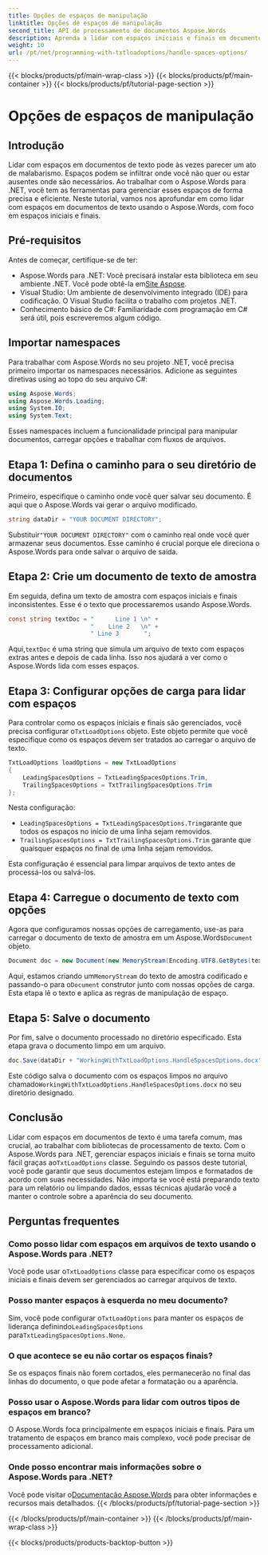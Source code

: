 ```yaml
---
title: Opções de espaços de manipulação
linktitle: Opções de espaços de manipulação
second_title: API de processamento de documentos Aspose.Words
description: Aprenda a lidar com espaços iniciais e finais em documentos de texto com Aspose.Words para .NET. Este tutorial fornece um guia para limpar a formatação de texto.
weight: 10
url: /pt/net/programming-with-txtloadoptions/handle-spaces-options/
---
```


{{< blocks/products/pf/main-wrap-class >}}
{{< blocks/products/pf/main-container >}}
{{< blocks/products/pf/tutorial-page-section >}}

# Opções de espaços de manipulação

## Introdução

Lidar com espaços em documentos de texto pode às vezes parecer um ato de malabarismo. Espaços podem se infiltrar onde você não quer ou estar ausentes onde são necessários. Ao trabalhar com o Aspose.Words para .NET, você tem as ferramentas para gerenciar esses espaços de forma precisa e eficiente. Neste tutorial, vamos nos aprofundar em como lidar com espaços em documentos de texto usando o Aspose.Words, com foco em espaços iniciais e finais.

## Pré-requisitos

Antes de começar, certifique-se de ter:

-  Aspose.Words para .NET: Você precisará instalar esta biblioteca em seu ambiente .NET. Você pode obtê-la em[Site Aspose](https://releases.aspose.com/words/net/).
- Visual Studio: Um ambiente de desenvolvimento integrado (IDE) para codificação. O Visual Studio facilita o trabalho com projetos .NET.
- Conhecimento básico de C#: Familiaridade com programação em C# será útil, pois escreveremos algum código.

## Importar namespaces

Para trabalhar com Aspose.Words no seu projeto .NET, você precisa primeiro importar os namespaces necessários. Adicione as seguintes diretivas using ao topo do seu arquivo C#:

```csharp
using Aspose.Words;
using Aspose.Words.Loading;
using System.IO;
using System.Text;
```

Esses namespaces incluem a funcionalidade principal para manipular documentos, carregar opções e trabalhar com fluxos de arquivos.

## Etapa 1: Defina o caminho para o seu diretório de documentos

Primeiro, especifique o caminho onde você quer salvar seu documento. É aqui que o Aspose.Words vai gerar o arquivo modificado.

```csharp
string dataDir = "YOUR DOCUMENT DIRECTORY";
```

 Substituir`"YOUR DOCUMENT DIRECTORY"` com o caminho real onde você quer armazenar seus documentos. Esse caminho é crucial porque ele direciona o Aspose.Words para onde salvar o arquivo de saída.

## Etapa 2: Crie um documento de texto de amostra

Em seguida, defina um texto de amostra com espaços iniciais e finais inconsistentes. Esse é o texto que processaremos usando Aspose.Words.

```csharp
const string textDoc = "      Line 1 \n" +
                       "    Line 2   \n" +
                       " Line 3       ";
```

 Aqui,`textDoc` é uma string que simula um arquivo de texto com espaços extras antes e depois de cada linha. Isso nos ajudará a ver como o Aspose.Words lida com esses espaços.

## Etapa 3: Configurar opções de carga para lidar com espaços

 Para controlar como os espaços iniciais e finais são gerenciados, você precisa configurar o`TxtLoadOptions` objeto. Este objeto permite que você especifique como os espaços devem ser tratados ao carregar o arquivo de texto.

```csharp
TxtLoadOptions loadOptions = new TxtLoadOptions
{
    LeadingSpacesOptions = TxtLeadingSpacesOptions.Trim,
    TrailingSpacesOptions = TxtTrailingSpacesOptions.Trim
};
```

Nesta configuração:
- `LeadingSpacesOptions = TxtLeadingSpacesOptions.Trim`garante que todos os espaços no início de uma linha sejam removidos.
- `TrailingSpacesOptions = TxtTrailingSpacesOptions.Trim` garante que quaisquer espaços no final de uma linha sejam removidos.

Esta configuração é essencial para limpar arquivos de texto antes de processá-los ou salvá-los.

## Etapa 4: Carregue o documento de texto com opções

 Agora que configuramos nossas opções de carregamento, use-as para carregar o documento de texto de amostra em um Aspose.Words`Document` objeto.

```csharp
Document doc = new Document(new MemoryStream(Encoding.UTF8.GetBytes(textDoc)), loadOptions);
```

 Aqui, estamos criando um`MemoryStream` do texto de amostra codificado e passando-o para o`Document` construtor junto com nossas opções de carga. Esta etapa lê o texto e aplica as regras de manipulação de espaço.

## Etapa 5: Salve o documento

Por fim, salve o documento processado no diretório especificado. Esta etapa grava o documento limpo em um arquivo.

```csharp
doc.Save(dataDir + "WorkingWithTxtLoadOptions.HandleSpacesOptions.docx");
```

 Este código salva o documento com os espaços limpos no arquivo chamado`WorkingWithTxtLoadOptions.HandleSpacesOptions.docx` no seu diretório designado.

## Conclusão

Lidar com espaços em documentos de texto é uma tarefa comum, mas crucial, ao trabalhar com bibliotecas de processamento de texto. Com o Aspose.Words para .NET, gerenciar espaços iniciais e finais se torna muito fácil graças ao`TxtLoadOptions` classe. Seguindo os passos deste tutorial, você pode garantir que seus documentos estejam limpos e formatados de acordo com suas necessidades. Não importa se você está preparando texto para um relatório ou limpando dados, essas técnicas ajudarão você a manter o controle sobre a aparência do seu documento.

## Perguntas frequentes

### Como posso lidar com espaços em arquivos de texto usando o Aspose.Words para .NET?  
 Você pode usar o`TxtLoadOptions` classe para especificar como os espaços iniciais e finais devem ser gerenciados ao carregar arquivos de texto.

### Posso manter espaços à esquerda no meu documento?  
 Sim, você pode configurar o`TxtLoadOptions` para manter os espaços de liderança definindo`LeadingSpacesOptions` para`TxtLeadingSpacesOptions.None`.

### O que acontece se eu não cortar os espaços finais?  
Se os espaços finais não forem cortados, eles permanecerão no final das linhas do documento, o que pode afetar a formatação ou a aparência.

### Posso usar o Aspose.Words para lidar com outros tipos de espaços em branco?  
O Aspose.Words foca principalmente em espaços iniciais e finais. Para um tratamento de espaços em branco mais complexo, você pode precisar de processamento adicional.

### Onde posso encontrar mais informações sobre o Aspose.Words para .NET?  
 Você pode visitar o[Documentação Aspose.Words](https://reference.aspose.com/words/net/) para obter informações e recursos mais detalhados.
{{< /blocks/products/pf/tutorial-page-section >}}

{{< /blocks/products/pf/main-container >}}
{{< /blocks/products/pf/main-wrap-class >}}

{{< blocks/products/products-backtop-button >}}
